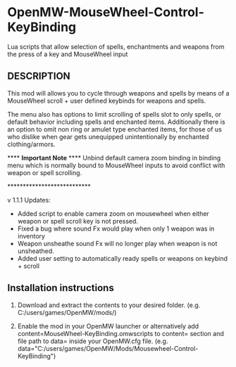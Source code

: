 # OpenMW-MouseWheel-Control-KeyBinding
Lua scripts that allow selection of spells, enchantments and weapons from the press of a key and MouseWheel input 


## DESCRIPTION

This mod will allows you to cycle through weapons and spells by means of a MouseWheel scroll + user defined keybinds for weapons and spells.

The menu also has options to limit scrolling of spells slot to only spells, or default behavior including spells and enchanted items. Additionally there is an option to omit non ring or amulet type enchanted items, for those of us who dislike when gear gets unequipped unintentionally by enchanted clothing/armors.

\*\*\*\* **Important Note** \*\*\*\*
Unbind default camera zoom binding in binding menu which is normally bound to MouseWheel inputs to avoid conflict with weapon or spell scrolling.

\*\*\*\*\*\*\*\*\*\*\*\*\*\*\*\*\*\*\*\*\*\*\*\*\*\*\*

v 1.1.1 Updates:
- Added script to enable camera zoom on mousewheel when either weapon or spell scroll key is not pressed.
- Fixed a bug where sound Fx would play when only 1 weapon was in inventory
- Weapon unsheathe sound Fx will no longer play when weapon is not unsheathed.
- Added user setting to automatically ready spells or weapons on keybind + scroll

## Installation instructions

1. Download and extract the contents to your desired folder. (e.g. C:/users/games/OpenMW/mods/)

2. Enable the mod in your OpenMW launcher or alternatively add content=MouseWheel-KeyBinding.omwscripts to content= section and file path to data= inside your OpenMW.cfg file. (e.g. data="C:/users/games/OpenMW/Mods/Mousewheel-Control-KeyBinding")
